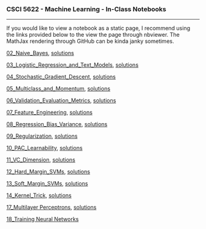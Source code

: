 ### CSCI 5622 - Machine Learning - In-Class Notebooks
***


If you would like to view a notebook as a static page, I recommend using the links provided below to the view the page through nbviewer.  The MathJax rendering through GitHub can be kinda janky sometimes.  

[02_Naive_Bayes](http://nbviewer.jupyter.org/github/chrisketelsen/CSCI5622-Machine-Learning/blob/master/in-class-notebooks/02_Naive_Bayes.ipynb), [solutions](http://nbviewer.jupyter.org/github/chrisketelsen/CSCI5622-Machine-Learning/blob/master/in-class-notebooks/02_Naive_Bayes_Solutions.ipynb)


[03_Logistic_Regression_and_Text_Models](http://nbviewer.jupyter.org/github/chrisketelsen/CSCI5622-Machine-Learning/blob/master/in-class-notebooks/03_Logistic_Regression_and_Text_Models.ipynb?flush_cache=True), [solutions](http://nbviewer.jupyter.org/github/chrisketelsen/CSCI5622-Machine-Learning/blob/master/in-class-notebooks/03_Logistic_Regression_and_Text_Models_Solutions.ipynb?flush_cache=True)


[04_Stochastic_Gradient_Descent](http://nbviewer.jupyter.org/github/chrisketelsen/CSCI5622-Machine-Learning/blob/master/in-class-notebooks/04_Stochastic_Gradient_Descent.ipynb), [solutions](http://nbviewer.jupyter.org/github/chrisketelsen/CSCI5622-Machine-Learning/blob/master/in-class-notebooks/04_Stochastic_Gradient_Descent_Solutions.ipynb)


[05_Multiclass_and_Momentum](http://nbviewer.jupyter.org/github/chrisketelsen/CSCI5622-Machine-Learning/blob/master/in-class-notebooks/05_Multiclass_and_Momentum.ipynb), [solutions](http://nbviewer.jupyter.org/github/chrisketelsen/CSCI5622-Machine-Learning/blob/master/in-class-notebooks/05_Multiclass_and_Momentum_Solutions.ipynb)


[06_Validation_Evaluation_Metrics](http://nbviewer.jupyter.org/github/chrisketelsen/CSCI5622-Machine-Learning/blob/master/in-class-notebooks/06_Validation_Evaluation_Metrics.ipynb), [solutions](http://nbviewer.jupyter.org/github/chrisketelsen/CSCI5622-Machine-Learning/blob/master/in-class-notebooks/06_Validation_Evaluation_Metrics_Solutions.ipynb)

[07_Feature_Engineering](http://nbviewer.jupyter.org/github/chrisketelsen/CSCI5622-Machine-Learning/blob/master/in-class-notebooks/07_Feature_Engineering.ipynb), [solutions](http://nbviewer.jupyter.org/github/chrisketelsen/CSCI5622-Machine-Learning/blob/master/in-class-notebooks/07_Feature_Engineering_Solutions.ipynb)

[08_Regression_Bias_Variance](http://nbviewer.jupyter.org/github/chrisketelsen/CSCI5622-Machine-Learning/blob/master/in-class-notebooks/08_Regression_Bias_Variance.ipynb), [solutions](http://nbviewer.jupyter.org/github/chrisketelsen/CSCI5622-Machine-Learning/blob/master/in-class-notebooks/08_Regression_Bias_Variance_Solutions.ipynb)

[09_Regularization](http://nbviewer.jupyter.org/github/chrisketelsen/CSCI5622-Machine-Learning/blob/master/in-class-notebooks/09_Regularization.ipynb?flush=True), [solutions](http://nbviewer.jupyter.org/github/chrisketelsen/CSCI5622-Machine-Learning/blob/master/in-class-notebooks/09_Regularization_Solutions.ipynb?flush=True)

[10_PAC_Learnability](http://nbviewer.jupyter.org/github/chrisketelsen/CSCI5622-Machine-Learning/blob/master/in-class-notebooks/10_PAC_Learnability.ipynb?flush=True), [solutions](http://nbviewer.jupyter.org/github/chrisketelsen/CSCI5622-Machine-Learning/blob/master/in-class-notebooks/10_PAC_Learnability_Solutions.ipynb?flush=True)

[11_VC_Dimension](http://nbviewer.jupyter.org/github/chrisketelsen/CSCI5622-Machine-Learning/blob/master/in-class-notebooks/11_VC_Dimension.ipynb?flush=True), [solutions](http://nbviewer.jupyter.org/github/chrisketelsen/CSCI5622-Machine-Learning/blob/master/in-class-notebooks/11_VC_Dimension_Solutions.ipynb?flush=True)

[12_Hard_Margin_SVMs](http://nbviewer.jupyter.org/github/chrisketelsen/CSCI5622-Machine-Learning/blob/master/in-class-notebooks/12_Hard_Margin_SVMs.ipynb?flush=True), [solutions](http://nbviewer.jupyter.org/github/chrisketelsen/CSCI5622-Machine-Learning/blob/master/in-class-notebooks/12_Hard_Margin_SVMs_Solutions.ipynb?flush=True)

[13_Soft_Margin_SVMs](http://nbviewer.jupyter.org/github/chrisketelsen/CSCI5622-Machine-Learning/blob/master/in-class-notebooks/13_Soft_Margin_SVM.ipynb?flush=True), [solutions](http://nbviewer.jupyter.org/github/chrisketelsen/CSCI5622-Machine-Learning/blob/master/in-class-notebooks/13_Soft_Margin_SVM_Solutions.ipynb?flush=True)

[14_Kernel_Trick](http://nbviewer.jupyter.org/github/chrisketelsen/CSCI5622-Machine-Learning/blob/master/in-class-notebooks/14_Kernel_Trick.ipynb?flush=True), [solutions](http://nbviewer.jupyter.org/github/chrisketelsen/CSCI5622-Machine-Learning/blob/master/in-class-notebooks/14_Kernel_Trick_Solutions.ipynb?flush=True)

[17_Multilayer Perceptrons](http://nbviewer.jupyter.org/github/chrisketelsen/CSCI5622-Machine-Learning/blob/master/in-class-notebooks/17_Multilayer_Perceptrons.ipynb?flush=True), [solutions](http://nbviewer.jupyter.org/github/chrisketelsen/CSCI5622-Machine-Learning/blob/master/in-class-notebooks/17_Multilayer_Perceptrons_Solutions.ipynb?flush=True)

[18_Training Neural Networks](http://nbviewer.jupyter.org/github/chrisketelsen/CSCI5622-Machine-Learning/blob/master/in-class-notebooks/18_NN_Implementation.ipynb.ipynb?flush=True)

<!---

[17_Multilayer Perceptrons](http://nbviewer.jupyter.org/github/chrisketelsen/CSCI5622-Machine-Learning/blob/master/in-class-notebooks/17_Multilayer_perceptrons.ipynb?flush=True), [solutions](http://nbviewer.jupyter.org/github/chrisketelsen/CSCI5622-Machine-Learning/blob/master/in-class-notebooks/14_Kernel_Trick_Solutions.ipynb?flush=True)

, [solutions](http://nbviewer.jupyter.org/github/chrisketelsen/CSCI5622-Machine-Learning/blob/master/in-class-notebooks/07_Feature_Engineering_Solutions.ipynb)



[10_Linear_Regression_Bias_Variance_Trade_Off](http://nbviewer.jupyter.org/github/chrisketelsen/csci5622notebooks/blob/master/10_Linear_Regression_Bias_Variance.ipynb)

[14_Multiclass_Classification_and_Ranking](http://nbviewer.jupyter.org/github/chrisketelsen/csci5622notebooks/blob/master/14_Multiclass_and_Ranking.ipynb)

[15_Feature_Engineering](http://nbviewer.jupyter.org/github/chrisketelsen/csci5622notebooks/blob/master/15_Feature_Engineering.ipynb)

-->
